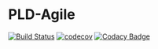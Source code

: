 # PLD-Agile
[![Build Status](https://travis-ci.org/IssouProjects/PLD-Agile.svg?branch=master)](https://travis-ci.org/IssouProjects/PLD-Agile)
[![codecov](https://codecov.io/gh/IssouProjects/PLD-Agile/branch/master/graph/badge.svg)](https://codecov.io/gh/IssouProjects/PLD-Agile)
[![Codacy Badge](https://api.codacy.com/project/badge/Grade/3e99d5e7a6ff48c1aef6c943be211f1f)](https://www.codacy.com/app/vb4007/PLD-Agile?utm_source=github.com&amp;utm_medium=referral&amp;utm_content=IssouProjects/PLD-Agile&amp;utm_campaign=Badge_Grade)
